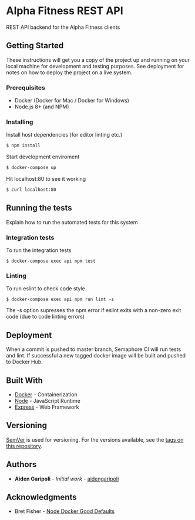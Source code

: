 # Alpha Fitness REST API

REST API backend for the Alpha Fitness clients

## Getting Started

These instructions will get you a copy of the project up and running on your local machine for development and testing purposes. See deployment for notes on how to deploy the project on a live system.

### Prerequisites

* Docker (Docker for Mac / Docker for Windows)
* Node.js 8+ (and NPM)

### Installing

Install host dependencies (for editor linting etc.)

```bash
$ npm install
```

Start development enviroment

```bash
$ docker-compose up
```

Hit localhost:80 to see it working

```bash
$ curl localhost:80
```


## Running the tests

Explain how to run the automated tests for this system

### Integration tests

To run the integration tests

```
$ docker-compose exec api npm test
```

### Linting

To run eslint to check code style

```
$ docker-compose exec api npm run lint -s
```

The -s option supresses the npm error if eslint exits with a non-zero exit code (due to code linting errors)

## Deployment

When a commit is pushed to master branch, Semaphore CI will run tests and lint. If successful a new tagged docker image will be built and pushed to Docker Hub.

## Built With

* [Docker](https://docs.docker.com/) - Containerization
* [Node](https://nodejs.org/en/about/) - JavaScript Runtime
* [Express](https://expressjs.com/) - Web Framework

## Versioning

[SemVer](http://semver.org/) is used for versioning. For the versions available, see the [tags on this repository](https://github.com/aidengaripoli/alpha-api/tags).

## Authors

* **Aiden Garipoli** - *Initial work* - [aidengaripoli](https://github.com/aidengaripoli)

## Acknowledgments

* Bret Fisher - [Node Docker Good Defaults](https://github.com/BretFisher/node-docker-good-defaults)
